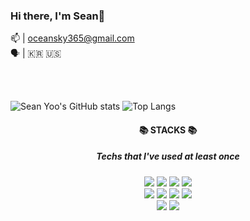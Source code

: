 

### Hi there, I'm Sean👋
📫 | oceansky365@gmail.com <br>
🗣️ | 🇰🇷 🇺🇸 

</div>
<br>
<br>

![Sean Yoo's GitHub stats](https://github-readme-stats.vercel.app/api?username=solusean&show_icons=true&theme=white)
![Top Langs](https://github-readme-stats.vercel.app/api/top-langs/?username=solusean&layout=compact&theme=white)

<div align = center><h4>📚 STACKS 📚 </h4> <div>
<div aligen = center><h5>Techs that I've used at least once </h5> <div>
<div algin=center>
<img src="https://img.shields.io/badge/java-007396?style=for-the-badge&logo=java&logoColor=white">
<img src="https://img.shields.io/badge/spring-6DB33F?style=for-the-badge&logo=spring&logoColor=white">
<img src="https://img.shields.io/badge/springboot-6DB33F?style=for-the-badge&logo=springboot&logoColor=white">
<img src="https://img.shields.io/badge/jquery-0769AD?style=for-the-badge&logo=jquery&logoColor=white">
<br>
<img src="https://img.shields.io/badge/html5-E34F26?style=for-the-badge&logo=html5&logoColor=white">
<img src="https://img.shields.io/badge/css-1572B6?style=for-the-badge&logo=css3&logoColor=white">
<img src="https://img.shields.io/badge/javascript-F7DF1E?style=for-the-badge&logo=javascript&logoColor=black">
<img src="https://img.shields.io/badge/react-61DAFB?style=for-the-badge&logo=react&logoColor=black">
<br>
<img src="https://img.shields.io/badge/oracle-F80000?style=for-the-badge&logo=oracle&logoColor=white">
<img src="https://img.shields.io/badge/mysql-4479A1?style=for-the-badge&logo=mysql&logoColor=white">
<br>

<!-- 

![header](https://capsule-render.vercel.app/api?type=wave&color=&height=150&section=header&text=Sean%20Yoo&fontSize=75) 

<img src="https://img.shields.io/badge/git-F05032?style=for-the-badge&logo=git&logoColor=white">
<img src="https://img.shields.io/badge/amazonaws-232F3E?style=for-the-badge&logo=amazonaws&logoColor=white">

-->
